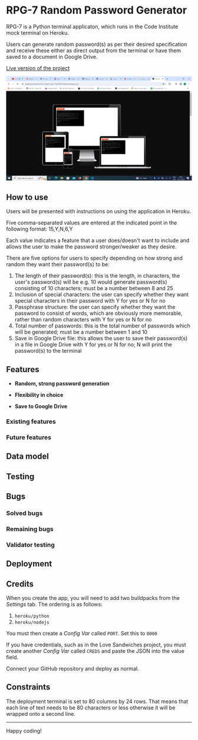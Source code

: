 # RPG-7 Random Password Generator

RPG-7 is a Python terminal applicaton, which runs in the Code Institute mock terminal on Heroku.

Users can generate random password(s) as per their desired specification and receive these either as direct output 
from the terminal or have them saved to a document in Google Drive.

[Live version of the project](https://rpg-7-05e54012230e.herokuapp.com/)

![Am I Responsive mockup](https://raw.githubusercontent.com/ebl138/rpg-7/main/media/RPG-7-responsive-mockup.PNG)

## How to use

Users will be presented with instructions on using the application in Heroku.

Five comma-separated values are entered at the indicated point in the following format: 15,Y,N,6,Y

Each value indicates a feature that a user does/doesn't want to include and allows the user to make the password 
stronger/weaker as they desire.

There are five options for users to specify depending on how strong and random they want their password(s) to be:

1. The length of their password(s): this is the length, in characters, the user's password(s) will be e.g. 10 would 
generate password(s) consisting of 10 characters; must be a number between 8 and 25
2. Inclusion of special characters: the user can specify whether they want special characters in their password with 
Y for yes or N for no
3. Passphrase structure: the user can specify whether they want the password to consist of words, which are obviously 
more memorable, rather than random characters with Y for yes or N for no
4. Total number of passwords: this is the total number of passwords which will be generated; must be a number between 
1 and 10
5. Save in Google Drive file: this allows the user to save their password(s) in a file in Google Drive with Y for yes 
or N for no; N will print the password(s) to the terminal

## Features

- __Random, strong password generation__

- __Flexibility in choice__

- __Save to Google Drive__

### Existing features

### Future features

## Data model

## Testing

## Bugs

### Solved bugs

### Remaining bugs

### Validator testing

## Deployment

## Credits

When you create the app, you will need to add two buildpacks from the _Settings_ tab. The ordering is as follows:

1. `heroku/python`
2. `heroku/nodejs`

You must then create a _Config Var_ called `PORT`. Set this to `8000`

If you have credentials, such as in the Love Sandwiches project, you must create another _Config Var_ called `CREDS` and paste the JSON into the value field.

Connect your GitHub repository and deploy as normal.

## Constraints

The deployment terminal is set to 80 columns by 24 rows. That means that each line of text needs to be 80 characters or less otherwise it will be wrapped onto a second line.

---

Happy coding!
